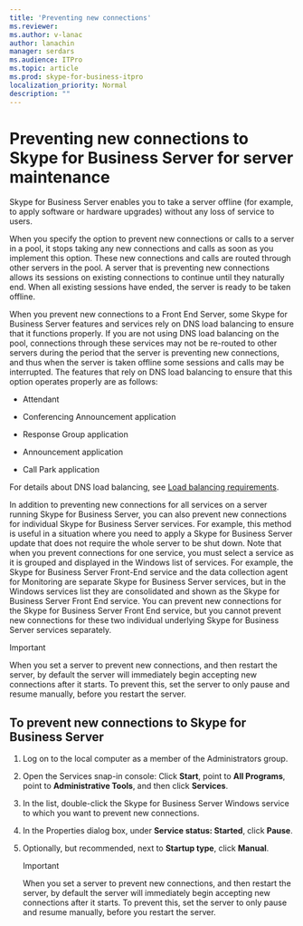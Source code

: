 ```yaml
---
title: 'Preventing new connections'
ms.reviewer: 
ms.author: v-lanac
author: lanachin
manager: serdars
ms.audience: ITPro
ms.topic: article
ms.prod: skype-for-business-itpro
localization_priority: Normal
description: ""
---
```


# Preventing new connections to Skype for Business Server for server maintenance


Skype for Business Server enables you to take a server offline (for example, to apply software or hardware upgrades) without any loss of service to users.

When you specify the option to prevent new connections or calls to a server in a pool, it stops taking any new connections and calls as soon as you implement this option. These new connections and calls are routed through other servers in the pool. A server that is preventing new connections allows its sessions on existing connections to continue until they naturally end. When all existing sessions have ended, the server is ready to be taken offline.

When you prevent new connections to a Front End Server, some Skype for Business Server features and services rely on DNS load balancing to ensure that it functions properly. If you are not using DNS load balancing on the pool, connections through these services may not be re-routed to other servers during the period that the server is preventing new connections, and thus when the server is taken offline some sessions and calls may be interrupted. The features that rely on DNS load balancing to ensure that this option operates properly are as follows:

  - Attendant

  - Conferencing Announcement application

  - Response Group application

  - Announcement application

  - Call Park application

For details about DNS load balancing, see [Load balancing requirements](../../plan-your-deployment/network-requirements/load-balancing.md).

In addition to preventing new connections for all services on a server running Skype for Business Server, you can also prevent new connections for individual Skype for Business Server services. For example, this method is useful in a situation where you need to apply a Skype for Business Server update that does not require the whole server to be shut down. Note that when you prevent connections for one service, you must select a service as it is grouped and displayed in the Windows list of services. For example, the Skype for Business Server Front-End service and the data collection agent for Monitoring are separate Skype for Business Server services, but in the Windows services list they are consolidated and shown as the Skype for Business Server Front End service. You can prevent new connections for the Skype for Business Server Front End service, but you cannot prevent new connections for these two individual underlying Skype for Business Server services separately.

> [!IMPORTANT]
> When you set a server to prevent new connections, and then restart the server, by default the server will immediately begin accepting new connections after it starts. To prevent this, set the server to only pause and resume manually, before you restart the server.

## To prevent new connections to Skype for Business Server

1.  Log on to the local computer as a member of the Administrators group.

2.  Open the Services snap-in console: Click **Start**, point to **All Programs**, point to **Administrative Tools**, and then click **Services**.

3.  In the list, double-click the Skype for Business Server Windows service to which you want to prevent new connections.

4.  In the Properties dialog box, under **Service status: Started**, click **Pause**.

5.  Optionally, but recommended, next to **Startup type**, click **Manual**.
    
    > [!IMPORTANT]
    > When you set a server to prevent new connections, and then restart the server, by default the server will immediately begin accepting new connections after it starts. To prevent this, set the server to only pause and resume manually, before you restart the server.
